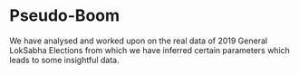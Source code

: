 # Pseudo-Boom
We have analysed and worked upon on the real data of 2019 General LokSabha Elections from which we have inferred certain parameters which leads to some insightful data. 
